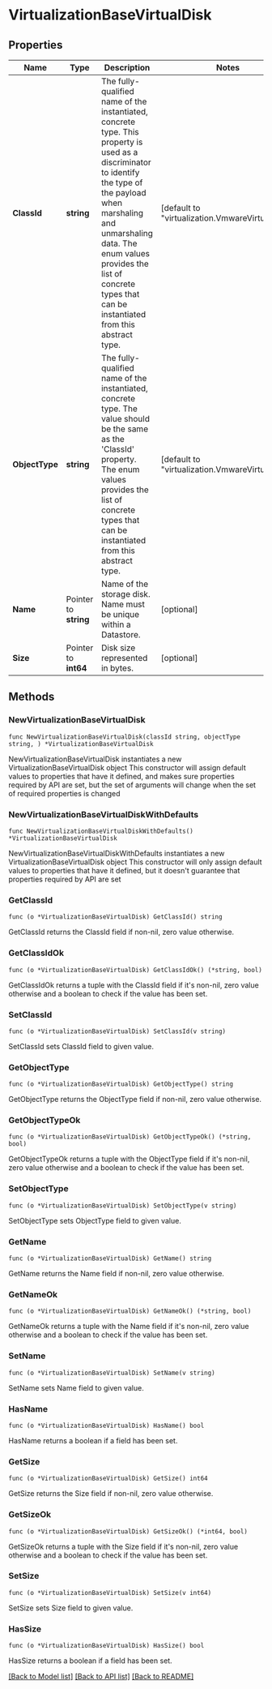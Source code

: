 # VirtualizationBaseVirtualDisk

## Properties

Name | Type | Description | Notes
------------ | ------------- | ------------- | -------------
**ClassId** | **string** | The fully-qualified name of the instantiated, concrete type. This property is used as a discriminator to identify the type of the payload when marshaling and unmarshaling data. The enum values provides the list of concrete types that can be instantiated from this abstract type. | [default to "virtualization.VmwareVirtualDisk"]
**ObjectType** | **string** | The fully-qualified name of the instantiated, concrete type. The value should be the same as the &#39;ClassId&#39; property. The enum values provides the list of concrete types that can be instantiated from this abstract type. | [default to "virtualization.VmwareVirtualDisk"]
**Name** | Pointer to **string** | Name of the storage disk. Name must be unique within a Datastore. | [optional] 
**Size** | Pointer to **int64** | Disk size represented in bytes. | [optional] 

## Methods

### NewVirtualizationBaseVirtualDisk

`func NewVirtualizationBaseVirtualDisk(classId string, objectType string, ) *VirtualizationBaseVirtualDisk`

NewVirtualizationBaseVirtualDisk instantiates a new VirtualizationBaseVirtualDisk object
This constructor will assign default values to properties that have it defined,
and makes sure properties required by API are set, but the set of arguments
will change when the set of required properties is changed

### NewVirtualizationBaseVirtualDiskWithDefaults

`func NewVirtualizationBaseVirtualDiskWithDefaults() *VirtualizationBaseVirtualDisk`

NewVirtualizationBaseVirtualDiskWithDefaults instantiates a new VirtualizationBaseVirtualDisk object
This constructor will only assign default values to properties that have it defined,
but it doesn't guarantee that properties required by API are set

### GetClassId

`func (o *VirtualizationBaseVirtualDisk) GetClassId() string`

GetClassId returns the ClassId field if non-nil, zero value otherwise.

### GetClassIdOk

`func (o *VirtualizationBaseVirtualDisk) GetClassIdOk() (*string, bool)`

GetClassIdOk returns a tuple with the ClassId field if it's non-nil, zero value otherwise
and a boolean to check if the value has been set.

### SetClassId

`func (o *VirtualizationBaseVirtualDisk) SetClassId(v string)`

SetClassId sets ClassId field to given value.


### GetObjectType

`func (o *VirtualizationBaseVirtualDisk) GetObjectType() string`

GetObjectType returns the ObjectType field if non-nil, zero value otherwise.

### GetObjectTypeOk

`func (o *VirtualizationBaseVirtualDisk) GetObjectTypeOk() (*string, bool)`

GetObjectTypeOk returns a tuple with the ObjectType field if it's non-nil, zero value otherwise
and a boolean to check if the value has been set.

### SetObjectType

`func (o *VirtualizationBaseVirtualDisk) SetObjectType(v string)`

SetObjectType sets ObjectType field to given value.


### GetName

`func (o *VirtualizationBaseVirtualDisk) GetName() string`

GetName returns the Name field if non-nil, zero value otherwise.

### GetNameOk

`func (o *VirtualizationBaseVirtualDisk) GetNameOk() (*string, bool)`

GetNameOk returns a tuple with the Name field if it's non-nil, zero value otherwise
and a boolean to check if the value has been set.

### SetName

`func (o *VirtualizationBaseVirtualDisk) SetName(v string)`

SetName sets Name field to given value.

### HasName

`func (o *VirtualizationBaseVirtualDisk) HasName() bool`

HasName returns a boolean if a field has been set.

### GetSize

`func (o *VirtualizationBaseVirtualDisk) GetSize() int64`

GetSize returns the Size field if non-nil, zero value otherwise.

### GetSizeOk

`func (o *VirtualizationBaseVirtualDisk) GetSizeOk() (*int64, bool)`

GetSizeOk returns a tuple with the Size field if it's non-nil, zero value otherwise
and a boolean to check if the value has been set.

### SetSize

`func (o *VirtualizationBaseVirtualDisk) SetSize(v int64)`

SetSize sets Size field to given value.

### HasSize

`func (o *VirtualizationBaseVirtualDisk) HasSize() bool`

HasSize returns a boolean if a field has been set.


[[Back to Model list]](../README.md#documentation-for-models) [[Back to API list]](../README.md#documentation-for-api-endpoints) [[Back to README]](../README.md)


